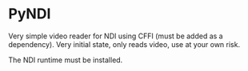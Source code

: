 # PyNDI
Very simple video reader for NDI using CFFI (must be added as a dependency). Very initial state, only reads video, use at your own risk.

The NDI runtime must be installed.